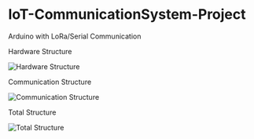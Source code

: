 # IoT-CommunicationSystem-Project

Arduino with LoRa/Serial Communication

Hardware Structure

![Hardware Structure](https://github.com/HS-Donguk/IoT-CommunicationSystem-Project/assets/145684303/827ffc23-c100-4493-a25e-18a88cab2512)

Communication Structure

![Communication Structure](https://github.com/HS-Donguk/IoT-CommunicationSystem-Project/assets/145684303/d5f0a187-498f-4812-a7cd-1b9010dee2c9)

Total Structure

![Total Structure](https://github.com/HS-Donguk/IoT-CommunicationSystem-Project/assets/145684303/a95204b6-f86a-4c67-a1e8-8d6aab22b9dc)

